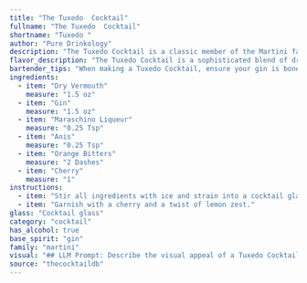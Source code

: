 ```yaml
---
title: "The Tuxedo  Cocktail"
fullname: "The Tuxedo  Cocktail"
shortname: "Tuxedo "
author: "Pure Drinkology"
description: "The Tuxedo Cocktail is a classic member of the Martini family, dating back to the early 20th century. Its origins are shrouded in mystery, but it's likely a variation on the Martinez, with the addition of maraschino liqueur and anise adding a sweet, herbal complexity. "
flavor_description: "The Tuxedo Cocktail is a sophisticated blend of dry, herbal, and fruity notes. The gin's juniper and citrus shine through, balanced by the dry vermouth's herbal complexity. Maraschino liqueur adds a touch of sweetness and cherry flavor, while anis provides a subtle, licorice-like spice. Orange bitters add a final layer of citrus and complexity. The overall taste is dry, aromatic, and pleasantly complex, with a long, lingering finish. "
bartender_tips: "When making a Tuxedo Cocktail, ensure your gin is bone dry and your vermouth is well-chilled. A dash of orange bitters brings a bright, citrusy note, while a single drop of anis adds an intriguing layer of complexity. Don't overdo the maraschino liqueur, as it can easily overpower the delicate flavors. Chill your coupe glass thoroughly for a beautifully chilled experience.  "
ingredients:
  - item: "Dry Vermouth"
    measure: "1.5 oz"
  - item: "Gin"
    measure: "1.5 oz"
  - item: "Maraschino Liqueur"
    measure: "0.25 Tsp"
  - item: "Anis"
    measure: "0.25 Tsp"
  - item: "Orange Bitters"
    measure: "2 Dashes"
  - item: "Cherry"
    measure: "1"
instructions:
  - item: "Stir all ingredients with ice and strain into a cocktail glass."
  - item: "Garnish with a cherry and a twist of lemon zest."
glass: "Cocktail glass"
category: "cocktail"
has_alcohol: true
base_spirit: "gin"
family: "martini"
visual: "## LLM Prompt: Describe the visual appeal of a Tuxedo Cocktail**Imagine a Tuxedo Cocktail, freshly made.  Describe its appearance in detail. Consider the following:*** **Color:** What are the dominant colors? Does the cocktail have depth or layers of color?* **Clarity:** Is the drink clear, cloudy, or have any suspended particles?* **Texture:** Does the drink have a silky or oily texture? Are there any garnishes that add visual interest?* **Glassware:** What type of glass is the cocktail served in? How does the shape of the glass affect the visual presentation? * **Garnish:** What garnish is used, and how does it enhance the appearance of the drink? * **Overall Impression:**  What is the overall visual impression of the Tuxedo Cocktail? Does it evoke any particular emotions or associations? **Bonus:**  * Include any interesting details that make the Tuxedo Cocktail visually unique, such as layering or a halo effect.**Example response:** The Tuxedo Cocktail is a vision of elegant simplicity. It resides in a chilled coupe glass, its pale straw color hinting at the delicate balance of flavors within. A single, perfectly ripe maraschino cherry rests on the rim, its ruby red hue contrasting beautifully with the drink. The cocktail itself is crystal clear, its surface shimmering with a subtle, almost iridescent sheen. The absence of any garnish beyond the cherry allows the vibrant color of the drink to shine through, making it a truly eye-catching cocktail. "
source: "thecocktaildb"
---
```


